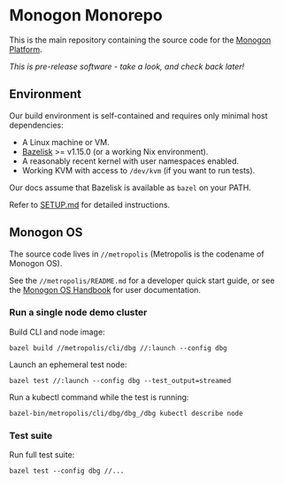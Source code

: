 # Monogon Monorepo

This is the main repository containing the source code for the [Monogon Platform](https://monogon.tech).

*This is pre-release software - take a look, and check back later!*

## Environment

Our build environment is self-contained and requires only minimal host dependencies:

- A Linux machine or VM.
- [Bazelisk](https://github.com/bazelbuild/bazelisk) >= v1.15.0 (or a working Nix environment).
- A reasonably recent kernel with user namespaces enabled.
- Working KVM with access to `/dev/kvm` (if you want to run tests).

Our docs assume that Bazelisk is available as `bazel` on your PATH.

Refer to [SETUP.md](./SETUP.md) for detailed instructions.

## Monogon OS

The source code lives in `//metropolis` (Metropolis is the codename of Monogon OS).

See the `//metropolis/README.md` for a developer quick start guide, or see
the [Monogon OS Handbook](https://docs.monogon.dev/metropolis-v0.1/handbook/index.html) for user documentation.

### Run a single node demo cluster

Build CLI and node image:

    bazel build //metropolis/cli/dbg //:launch --config dbg

Launch an ephemeral test node:

    bazel test //:launch --config dbg --test_output=streamed
    
Run a kubectl command while the test is running:

    bazel-bin/metropolis/cli/dbg/dbg_/dbg kubectl describe node
 
### Test suite

Run full test suite:

    bazel test --config dbg //...
